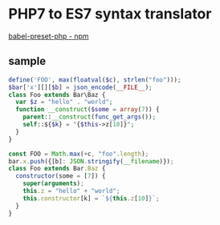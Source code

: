 # PHP7 to ES7 syntax translator

[babel-preset-php - npm](https://www.npmjs.com/package/babel-preset-php)

## sample

```php
define('FOO', max(floatval($c), strlen("foo")));
$bar['x'][][$b] = json_encode(__FILE__);
class Foo extends Bar\Baz {
  var $z = "hello" . "world";
  function __construct($some = array(7)) {
    parent::__construct(func_get_args());
    self::${$k} = "{$this->z[10]}";
  }
}
```

```js
const FOO = Math.max(+c, "foo".length);
bar.x.push({[b]: JSON.stringify(__filename)});
class Foo extends Bar.Baz {
  constructor(some = [7]) {
    super(arguments);
    this.z = "hello" + "world";
    this.constructor[k] = `${this.z[10]}`;
  }
}
```

